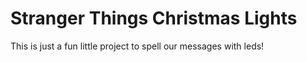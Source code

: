 # Stranger Things Christmas Lights

This is just a fun little project to spell our messages with leds!